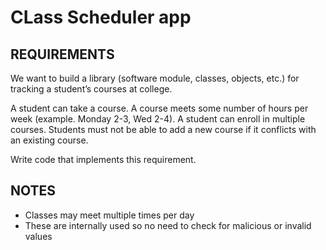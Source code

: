 # CLass Scheduler app

## REQUIREMENTS

We want to build a library (software module, classes, objects, etc.) for
tracking a student’s courses at college.

A student can take a course.  A course meets some number of hours per week
(example. Monday 2-3, Wed 2-4).  A student can enroll in multiple courses.
Students must not be able to add a new course if it conflicts with an
existing course.

Write code that implements this requirement.

## NOTES

* Classes may meet multiple times per day
* These are internally used so no need to check for malicious or invalid values
